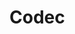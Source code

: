 # Codec

<!-- TODO:

- network (big endian) order
- strings and chars are utf8 encoded
- tuple generation and permutations

-->
